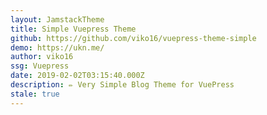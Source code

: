 ```yaml
---
layout: JamstackTheme
title: Simple Vuepress Theme
github: https://github.com/viko16/vuepress-theme-simple
demo: https://ukn.me/
author: viko16
ssg: Vuepress
date: 2019-02-02T03:15:40.000Z
description: ✏️ Very Simple Blog Theme for VuePress
stale: true
---
```

